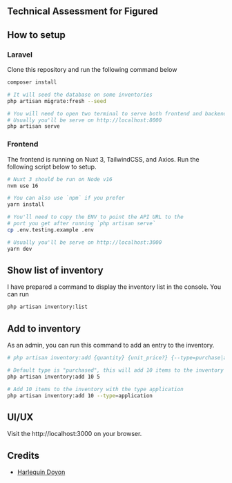 ## Technical Assessment for Figured

## How to setup

### Laravel
Clone this repository and run the following command below
```bash
composer install

# It will seed the database on some inventories
php artisan migrate:fresh --seed

# You will need to open two terminal to serve both frontend and backend
# Usually you'll be serve on http://localhost:8000
php artisan serve
```

### Frontend
The frontend is running on Nuxt 3, TailwindCSS, and Axios. Run the following script below to setup.
```bash
# Nuxt 3 should be run on Node v16
nvm use 16

# You can also use `npm` if you prefer
yarn install

# You'll need to copy the ENV to point the API URL to the
# port you get after running `php artisan serve`
cp .env.testing.example .env

# Usually you'll be serve on http://localhost:3000
yarn dev
```

## Show list of inventory
I have prepared a command to display the inventory list in the console. You can run

```bash
php artisan inventory:list
```

## Add to inventory
As an admin, you can run this command to add an entry to the inventory.

```bash
# php artisan inventory:add {quantity} {unit_price?} {--type=purchase|application}

# Default type is "purchased", this will add 10 items to the inventory and $5 per unit
php artisan inventory:add 10 5

# Add 10 items to the inventory with the type application
php artisan inventory:add 10 --type=application
```

## UI/UX
Visit the http://localhost:3000 on your browser.

## Credits
- [Harlequin Doyon](https://github.com/harlekoy)
